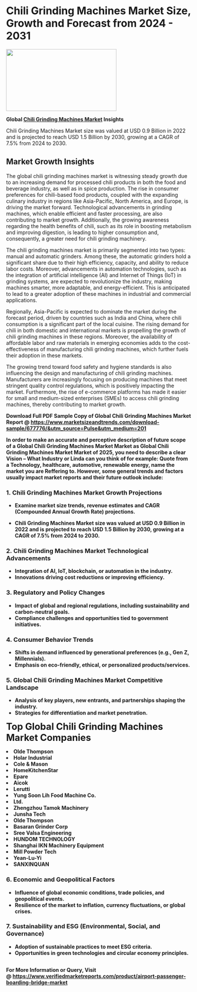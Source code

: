 <H1>Chili Grinding Machines Market Size, Growth and Forecast from 2024 - 2031</H1><img class="aligncenter size-medium wp-image-584254" src="https://thirdeyenews.in/wp-content/uploads/2024/09/Global-Market-Research-300x168.jpeg" alt="" width="300" height="168" /><p><strong>Global&nbsp;<a href="https://www.marketsizeandtrends.com/download-sample/677776/&amp;utm_source=Pulse&amp;utm_medium=201">Chili Grinding Machines Market</a> Insights</strong></p><p>Chili Grinding Machines Market size was valued at USD 0.9 Billion in 2022 and is projected to reach USD 1.5 Billion by 2030, growing at a CAGR of 7.5% from 2024 to 2030.</p><p><h2>Market Growth Insights</h2> <p>The global chili grinding machines market is witnessing steady growth due to an increasing demand for processed chili products in both the food and beverage industry, as well as in spice production. The rise in consumer preferences for chili-based food products, coupled with the expanding culinary industry in regions like Asia-Pacific, North America, and Europe, is driving the market forward. Technological advancements in grinding machines, which enable efficient and faster processing, are also contributing to market growth. Additionally, the growing awareness regarding the health benefits of chili, such as its role in boosting metabolism and improving digestion, is leading to higher consumption and, consequently, a greater need for chili grinding machinery.</p> <p><strong></strong></p> <p>The chili grinding machines market is primarily segmented into two types: manual and automatic grinders. Among these, the automatic grinders hold a significant share due to their high efficiency, capacity, and ability to reduce labor costs. Moreover, advancements in automation technologies, such as the integration of artificial intelligence (AI) and Internet of Things (IoT) in grinding systems, are expected to revolutionize the industry, making machines smarter, more adaptable, and energy-efficient. This is anticipated to lead to a greater adoption of these machines in industrial and commercial applications.</p> <p>Regionally, Asia-Pacific is expected to dominate the market during the forecast period, driven by countries such as India and China, where chili consumption is a significant part of the local cuisine. The rising demand for chili in both domestic and international markets is propelling the growth of chili grinding machines in these regions. Moreover, the availability of affordable labor and raw materials in emerging economies adds to the cost-effectiveness of manufacturing chili grinding machines, which further fuels their adoption in these markets.</p> <p>The growing trend toward food safety and hygiene standards is also influencing the design and manufacturing of chili grinding machines. Manufacturers are increasingly focusing on producing machines that meet stringent quality control regulations, which is positively impacting the market. Furthermore, the rise of e-commerce platforms has made it easier for small and medium-sized enterprises (SMEs) to access chili grinding machines, thereby contributing to market growth.</p> <p><strong></p><p><span class=""><strong>Download Full PDF Sample Copy of Global Chili Grinding Machines Market Report</strong> @ <a href="https://www.marketsizeandtrends.com/download-sample/677776/&amp;utm_source=Pulse&amp;utm_medium=201" target="_blank">https://www.marketsizeandtrends.com/download-sample/677776/&amp;utm_source=Pulse&amp;utm_medium=201</a></span></p><p>In order to make an accurate and perceptive description of future scope of a Global&nbsp;Chili Grinding Machines Market Market as Global&nbsp;Chili Grinding Machines Market Market of 2025, you need to describe a clear Vision &ndash; What Industry or Linda can you think of for example: Quote from a Technology, healthcare, automotive, renewable energy, name the market you are Reffering to. However, some general trends and factors usually impact market reports and their future outlook include:</p><h3>1.&nbsp;<strong>Chili Grinding Machines Market Growth Projections</strong></h3><ul><li>Examine market size trends, revenue estimates and CAGR (Compounded Annual Growth Rate) projections.</li><li><p>Chili Grinding Machines Market size was valued at USD 0.9 Billion in 2022 and is projected to reach USD 1.5 Billion by 2030, growing at a CAGR of 7.5% from 2024 to 2030.</p></li></ul><h3>2.&nbsp;<strong>Chili Grinding Machines Market Technological Advancements</strong></h3><ul><li>Integration of AI, IoT, blockchain, or automation in the industry.</li><li>Innovations driving cost reductions or improving efficiency.</li></ul><h3>3.&nbsp;<strong>Regulatory and Policy Changes</strong></h3><ul><li>Impact of global and regional regulations, including sustainability and carbon-neutral goals.</li><li>Compliance challenges and opportunities tied to government initiatives.</li></ul><h3>4.&nbsp;<strong>Consumer Behavior Trends</strong></h3><ul><li>Shifts in demand influenced by generational preferences (e.g., Gen Z, Millennials).</li><li>Emphasis on eco-friendly, ethical, or personalized products/services.</li></ul><h3>5.&nbsp;<strong>Global Chili Grinding Machines Market Competitive Landscape</strong></h3><ul><li>Analysis of key players, new entrants, and partnerships shaping the industry.</li><li>Strategies for differentiation and market penetration.</li></ul><p data-pm-slice="1 1 []"><span style="color: inherit; font-family: inherit; font-size: 25px;">Top Global Chili Grinding Machines Market Companies</span></p><div class="" data-test-id=""><p><li>Olde Thompson</li><li> Holar Industrial</li><li> Cole & Mason</li><li> HomeKitchenStar</li><li> Epare</li><li> Aicok</li><li> Lerutti</li><li> Yung Soon Lih Food Machine Co.</li><li> Ltd.</li><li> Zhengzhou Tamok Machinery</li><li> Junsha Tech</li><li> Olde Thompson</li><li> Basaran Grinder Corp</li><li> Sree Valsa Engineering</li><li> HUNDOM TECHNOLOGY</li><li> Shanghai IKN Machinery Equipment</li><li> Mill Powder Tech</li><li> Yean-Lu-Yi</li><li> SANXINQUAN</li></p></div><h3>6.&nbsp;<strong>Economic and Geopolitical Factors</strong></h3><ul><li>Influence of global economic conditions, trade policies, and geopolitical events.</li><li>Resilience of the market to inflation, currency fluctuations, or global crises.</li></ul><h3>7.&nbsp;<strong>Sustainability and ESG (Environmental, Social, and Governance)</strong></h3><ul><li>Adoption of sustainable practices to meet ESG criteria.</li><li>Opportunities in green technologies and circular economy principles.</li></ul><h2><strong style="font-size: 14px;">For More Information or Query, Visit @&nbsp;</strong><a style="background-color: #ffffff; font-size: 14px;" href="https://www.marketsizeandtrends.com/report/chili-grinding-machines-market/" target="_blank">https://www.verifiedmarketreports.com/product/airport-passenger-boarding-bridge-market</a></h2>
